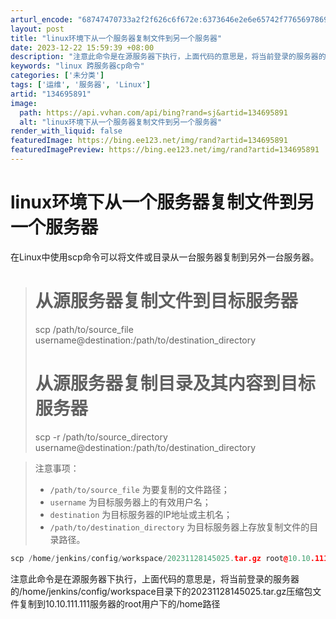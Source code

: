 ```yaml
---
arturl_encode: "68747470733a2f2f626c6f672e:6373646e2e6e65742f77656978696e5f34323238393237392f:61727469636c652f64657461696c732f313334363935383931"
layout: post
title: "linux环境下从一个服务器复制文件到另一个服务器"
date: 2023-12-22 15:59:39 +08:00
description: "注意此命令是在源服务器下执行，上面代码的意思是，将当前登录的服务器的/home/jenkins/co"
keywords: "linux 跨服务器cp命令"
categories: ['未分类']
tags: ['运维', '服务器', 'Linux']
artid: "134695891"
image:
  path: https://api.vvhan.com/api/bing?rand=sj&artid=134695891
  alt: "linux环境下从一个服务器复制文件到另一个服务器"
render_with_liquid: false
featuredImage: https://bing.ee123.net/img/rand?artid=134695891
featuredImagePreview: https://bing.ee123.net/img/rand?artid=134695891
---
```


# linux环境下从一个服务器复制文件到另一个服务器

在Linux中使用scp命令可以将文件或目录从一台服务器复制到另外一台服务器。

> # 从源服务器复制文件到目标服务器
>   
> scp /path/to/source\_file username@destination:/path/to/destination\_directory
>
> # 从源服务器复制目录及其内容到目标服务器
>   
> scp -r /path/to/source\_directory username@destination:/path/to/destination\_directory

> 注意事项：
>
> * `/path/to/source_file`
>   为要复制的文件路径；
> * `username`
>   为目标服务器上的有效用户名；
> * `destination`
>   为目标服务器的IP地址或主机名；
> * `/path/to/destination_directory`
>   为目标服务器上存放复制文件的目录路径。

```cpp
scp /home/jenkins/config/workspace/20231128145025.tar.gz root@10.10.111.111:/home/
```

注意此命令是在源服务器下执行，上面代码的意思是，将当前登录的服务器的/home/jenkins/config/workspace目录下的20231128145025.tar.gz压缩包文件复制到10.10.111.111服务器的root用户下的/home路径